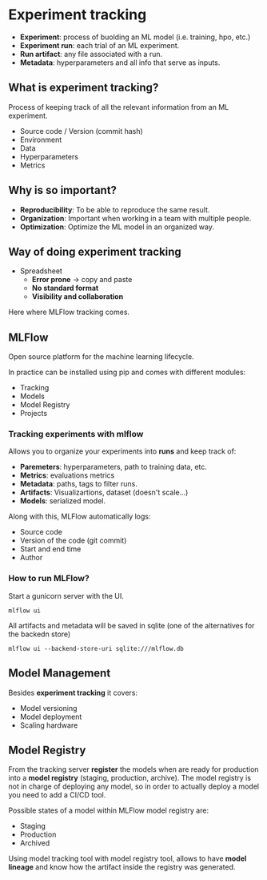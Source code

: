 # Experiment tracking

- __Experiment__: process of buolding an ML model (i.e. training, hpo, etc.)
- __Experiment run__: each trial of an ML experiment.
- __Run artifact__: any file associated with a run.
- __Metadata__: hyperparameters and all info that serve as inputs.

## What is experiment tracking?

Process of keeping track of all the relevant information from an ML experiment.

- Source code / Version (commit hash)
- Environment
- Data
- Hyperparameters
- Metrics

## Why is so important?

- __Reproducibility__: To be able to reproduce the same result.
- __Organization__: Important when working in a team with multiple people.
- __Optimization__: Optimize the ML model in an organized way.

## Way of doing experiment tracking

- Spreadsheet
    - __Error prone__ -> copy and paste
    - __No standard format__
    - __Visibility and collaboration__

Here where MLFlow tracking comes.

## MLFlow

Open source platform for the machine learning lifecycle.

In practice can be installed using pip and comes with different modules:
- Tracking
- Models
- Model Registry
- Projects

### Tracking experiments with mlflow

Allows you to organize your experiments into __runs__ and keep track of:

- __Paremeters__: hyperparameters, path to training data, etc.
- __Metrics__: evaluations metrics
- __Metadata__: paths, tags to filter runs.
- __Artifacts__: Visualizartions, dataset (doesn't scale...)
- __Models__: serialized model.

Along with this, MLFlow automatically logs:

- Source code
- Version of the code (git commit)
- Start and end time
- Author

### How to run MLFlow?

Start a gunicorn server with the UI.
```
mlflow ui
```

All artifacts and metadata will be saved in sqlite (one of the alternatives for the backedn store)
```
mlflow ui --backend-store-uri sqlite:///mlflow.db
```

## Model Management

Besides __experiment tracking__ it covers:
- Model versioning
- Model deployment
- Scaling hardware

## Model Registry

From the tracking server __register__ the models when are ready for production into a __model registry__ (staging, production, archive). The model registry is not in charge of deploying any model, so in order to actually deploy a model you need to add a CI/CD tool.

Possible states of a model within MLFlow model registry are:
- Staging
- Production
- Archived

Using model tracking tool with model registry tool, allows to have __model lineage__ and know how the artifact inside the registry was generated.
